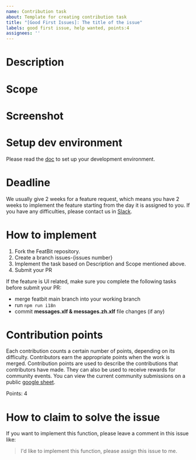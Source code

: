 ```yaml
---
name: Contribution task
about: Template for creating contribution task
title: "[Good First Issues]: The title of the issue"
labels: good first issue, help wanted, points:4
assignees: ''
---
```


# Description

# Scope

# Screenshot

# Setup dev environment

Please read the [doc](../blob/main/Development.md) to set up your development environment.

# Deadline

We usually give 2 weeks for a feature request, which means you have 2 weeks to implement the feature starting from the
day it is assigned to you. If you have any difficulties, please contact us in [Slack](https://join.slack.com/t/featbit/shared_invite/zt-1ew5e2vbb-x6Apan1xZOaYMnFzqZkGNQ).

# How to implement

1. Fork the FeatBit repository.
2. Create a branch issues-{issues number}
3. Implement the task based on Description and Scope mentioned above.
4. Submit your PR

If the feature is UI related, make sure you complete the following tasks before submit your PR:

- merge featbit main branch into your working branch
- run `npm run i18n`
- commit **messages.xlf & messages.zh.xlf** file changes (if any)

# Contribution points

Each contribution counts a certain number of points, depending on its difficulty. Contributors earn the appropriate
points when the work is merged. Contribution points are used to describe the contributions that contributors have made.
They can also be used to receive rewards for community events. You can view the current community submissions on a
public [google sheet](https://docs.google.com/spreadsheets/d/1ukyXgi_jRPeXj7EAST0IrnPfLOQ6xDBkcyAJY9N-Yb4/edit#gid=1117970540).

Points: 4

# How to claim to solve the issue

If you want to implement this function, please leave a comment in this issue like:

> I'd like to implement this function, please assign this issue to me.
